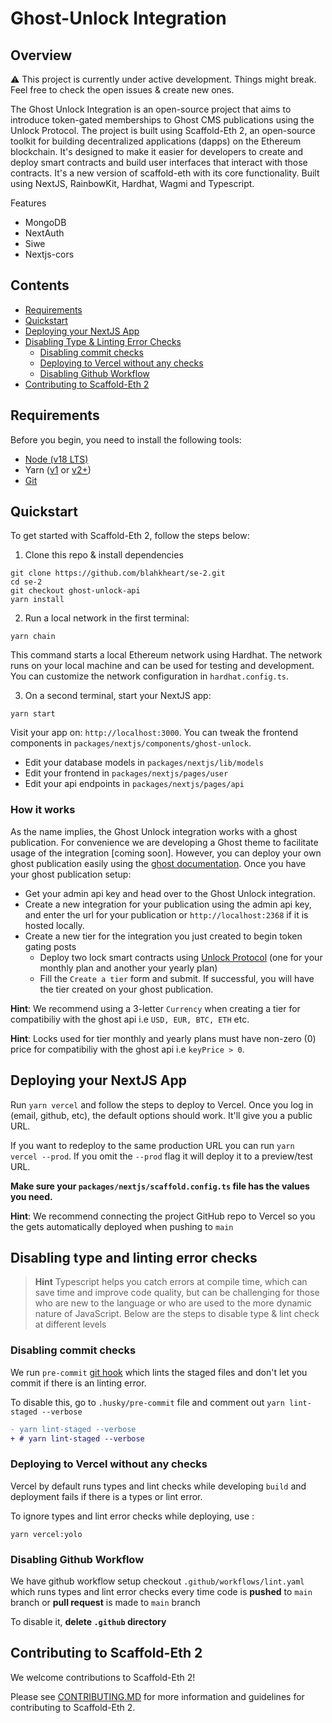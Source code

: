 # Ghost-Unlock Integration 

## Overview

⚠️ This project is currently under active development. Things might break. Feel free to check the open issues & create new ones.

The Ghost Unlock Integration is an open-source project that aims to introduce token-gated memberships to Ghost CMS publications using the Unlock Protocol. The project is built using Scaffold-Eth 2, an open-source toolkit for building decentralized applications (dapps) on the Ethereum blockchain. It's designed to make it easier for developers to create and deploy smart contracts and build user interfaces that interact with those contracts.
It's a new version of scaffold-eth with its core functionality. Built using NextJS, RainbowKit, Hardhat, Wagmi and Typescript.

Features
- MongoDB
- NextAuth
- Siwe
- Nextjs-cors

## Contents

- [Requirements](#requirements)
- [Quickstart](#Quickstart)
- [Deploying your NextJS App](#Deploying-your-NextJS-App)
- [Disabling Type & Linting Error Checks](#Disabling-type-and-linting-error-checks)
  * [Disabling commit checks](#Disabling-commit-checks)
  * [Deploying to Vercel without any checks](#Deploying-to-Vercel-without-any-checks)
  * [Disabling Github Workflow](#Disabling-Github-Workflow)
- [Contributing to Scaffold-Eth 2](#Contributing-to-Scaffold-Eth-2)

## Requirements

Before you begin, you need to install the following tools:
- [Node (v18 LTS)](https://nodejs.org/en/download/)
- Yarn ([v1](https://classic.yarnpkg.com/en/docs/install/) or [v2+](https://yarnpkg.com/getting-started/install))
- [Git](https://git-scm.com/downloads)

## Quickstart

To get started with Scaffold-Eth 2, follow the steps below:

1. Clone this repo & install dependencies

```
git clone https://github.com/blahkheart/se-2.git 
cd se-2
git checkout ghost-unlock-api
yarn install
```

2. Run a local network in the first terminal:

```
yarn chain
```

This command starts a local Ethereum network using Hardhat. The network runs on your local machine and can be used for testing and development. You can customize the network configuration in `hardhat.config.ts`.

3. On a second terminal, start your NextJS app:

```
yarn start
```
Visit your app on: `http://localhost:3000`. You can tweak the frontend components in `packages/nextjs/components/ghost-unlock`.

- Edit your database models in `packages/nextjs/lib/models`
- Edit your frontend in `packages/nextjs/pages/user`
- Edit your api endpoints in `packages/nextjs/pages/api`

### How it works

As the name implies, the Ghost Unlock integration works with a ghost publication. For convenience we are developing a Ghost theme to facilitate usage of the integration [coming soon]. However, you can deploy your own ghost publication easily using the [ghost documentation](https://ghost.org/docs/). 
Once you have your ghost publication setup: 
- Get your admin api key and head over to the Ghost Unlock integration. 
- Create a new integration for your publication using the admin api key, and enter the url for your publication or `http://localhost:2368` if it is hosted locally.
- Create a new tier for the integration you just created to begin token gating posts 
  * Deploy two lock smart contracts using [Unlock Protocol](https://app.unlock-protocol.com/locks) (one for your monthly plan and another your yearly plan)
  * Fill the `Create a tier` form and submit. If successful, you will have the tier created on your ghost publication.

**Hint**: We recommend using a 3-letter `Currency` when creating a tier for compatibiliy with the ghost api i.e `USD, EUR, BTC, ETH` etc. 

**Hint**: Locks used for tier monthly and yearly plans must have non-zero (0) price for compatibiliy with the ghost api i.e `keyPrice > 0`.

## Deploying your NextJS App

Run `yarn vercel` and follow the steps to deploy to Vercel. Once you log in (email, github, etc), the default options should work. It'll give you a public URL.

If you want to redeploy to the same production URL you can run `yarn vercel --prod`. If you omit the `--prod` flag it will deploy it to a preview/test URL.

**Make sure your `packages/nextjs/scaffold.config.ts` file has the values you need.**

**Hint**: We recommend connecting the project GitHub repo to Vercel so you the gets automatically deployed when pushing to `main`

## Disabling type and linting error checks
> **Hint**
> Typescript helps you catch errors at compile time, which can save time and improve code quality, but can be challenging for those who are new to the language or who are used to the more dynamic nature of JavaScript. Below are the steps to disable type & lint check at different levels

### Disabling commit checks
We run `pre-commit` [git hook](https://git-scm.com/book/en/v2/Customizing-Git-Git-Hooks) which lints the staged files and don't let you commit if there is an linting error.

To disable this, go to `.husky/pre-commit` file and comment out `yarn lint-staged --verbose`

```diff
- yarn lint-staged --verbose
+ # yarn lint-staged --verbose
```

### Deploying to Vercel without any checks
Vercel by default runs types and lint checks while developing `build` and deployment fails if there is a types or lint error.

To ignore types and lint error checks while deploying, use :
```shell
yarn vercel:yolo
```

### Disabling Github Workflow
We have github workflow setup checkout `.github/workflows/lint.yaml` which runs types and lint error checks every time code is __pushed__ to `main` branch or __pull request__ is made to `main` branch

To disable it, **delete `.github` directory**

## Contributing to Scaffold-Eth 2

We welcome contributions to Scaffold-Eth 2!

Please see [CONTRIBUTING.MD](https://github.com/scaffold-eth/se-2/blob/master/CONTRIBUTING.md) for more information and guidelines for contributing to Scaffold-Eth 2.

